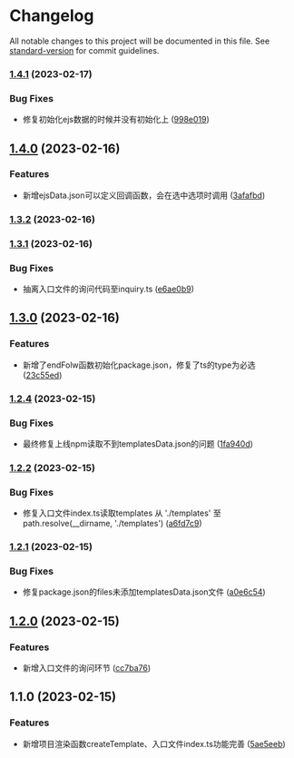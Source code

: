 # Changelog

All notable changes to this project will be documented in this file. See [standard-version](https://github.com/conventional-changelog/standard-version) for commit guidelines.

### [1.4.1](https://github.com/xuanxiaoqian/create-quick/compare/v1.4.0...v1.4.1) (2023-02-17)


### Bug Fixes

* 修复初始化ejs数据的时候并没有初始化上 ([998e019](https://github.com/xuanxiaoqian/create-quick/commit/998e019fedc297dec04e6d7b0896d86b9b0a470a))

## [1.4.0](https://github.com/xuanxiaoqian/create-quick/compare/v1.3.2...v1.4.0) (2023-02-16)


### Features

* 新增ejsData.json可以定义回调函数，会在选中选项时调用 ([3afafbd](https://github.com/xuanxiaoqian/create-quick/commit/3afafbd3713a179fcf9768da2f1d3eac2835ee8a))

### [1.3.2](https://github.com/xuanxiaoqian/create-quick/compare/v1.3.1...v1.3.2) (2023-02-16)

### [1.3.1](https://github.com/xuanxiaoqian/create-quick/compare/v1.3.0...v1.3.1) (2023-02-16)


### Bug Fixes

* 抽离入口文件的询问代码至inquiry.ts ([e6ae0b9](https://github.com/xuanxiaoqian/create-quick/commit/e6ae0b90558def37b12084edc72d8a2034ff5d48))

## [1.3.0](https://github.com/xuanxiaoqian/create-quick/compare/v1.2.4...v1.3.0) (2023-02-16)


### Features

* 新增了endFolw函数初始化package.json，修复了ts的type为必选 ([23c55ed](https://github.com/xuanxiaoqian/create-quick/commit/23c55eddc617d3e7df121defb22fe29496b444ba))

### [1.2.4](https://github.com/xuanxiaoqian/create-quick/compare/v1.2.2...v1.2.4) (2023-02-15)


### Bug Fixes

* 最终修复上线npm读取不到templatesData.json的问题 ([1fa940d](https://github.com/xuanxiaoqian/create-quick/commit/1fa940d98ad8bdb80f3aa98ab01306305e3fa2a5))

### [1.2.2](https://github.com/xuanxiaoqian/create-quick/compare/v1.2.1...v1.2.2) (2023-02-15)


### Bug Fixes

* 修复入口文件index.ts读取templates 从 './templates' 至 path.resolve(__dirname, './templates') ([a6fd7c9](https://github.com/xuanxiaoqian/create-quick/commit/a6fd7c9befddfe1fd24869760466d1c2a5441a3d))

### [1.2.1](https://github.com/xuanxiaoqian/create-quick/compare/v1.2.0...v1.2.1) (2023-02-15)


### Bug Fixes

* 修复package.json的files未添加templatesData.json文件 ([a0e6c54](https://github.com/xuanxiaoqian/create-quick/commit/a0e6c540f887dbc4d3ac8b9d5421e0a7c0250857))

## [1.2.0](https://github.com/xuanxiaoqian/create-quick/compare/v1.1.0...v1.2.0) (2023-02-15)


### Features

* 新增入口文件的询问环节 ([cc7ba76](https://github.com/xuanxiaoqian/create-quick/commit/cc7ba76893ab74591cc96bcbecc07e2c2d0a6f4a))

## 1.1.0 (2023-02-15)


### Features

* 新增项目渲染函数createTemplate、入口文件index.ts功能完善 ([5ae5eeb](https://github.com/xuanxiaoqian/create-quick/commit/5ae5eeb447420c5ed006e4c027f096612a829f14))
